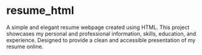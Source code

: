 # resume_html
A simple and elegant resume webpage created using HTML. This project showcases my personal and professional information, skills, education, and experience. Designed to provide a clean and accessible presentation of my resume online.
